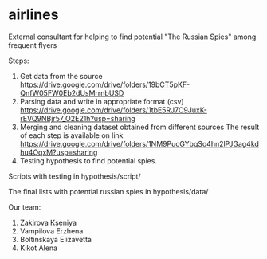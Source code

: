 # airlines
External consultant for helping to find potential "The Russian Spies" among frequent flyers

Steps:
1. Get data from the source 
https://drive.google.com/drive/folders/19bCT5pKF-QnfW05FW0Eb2dUsMrrnbUSD
3. Parsing data and write in appropriate format (csv) https://drive.google.com/drive/folders/1tbE5RJ7C9JuxK-rEVQ9NBjr57_O2E21h?usp=sharing
4. Merging and cleaning dataset obtained from different sources
The result of each step is available on link https://drive.google.com/drive/folders/1NM9PucGYbqSo4hn2lPJGag4kdhu4OqxM?usp=sharing
5. Testing hypothesis to find potential spies. 

Scripts with testing in hypothesis/script/

The final lists with potential russian spies in hypothesis/data/


Our team:
1. Zakirova Kseniya
2. Vampilova Erzhena
3. Boltinskaya Elizavetta
4. Kikot Alena
